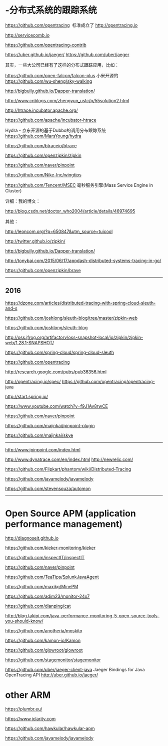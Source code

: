 # -分布式系统的跟踪系统 

https://github.com/opentracing  标准成立了
http://opentracing.io

http://servicecomb.io

https://github.com/opentracing-contrib

https://uber.github.io/jaeger/
https://github.com/uber/jaeger



其实，一些大公司已经有了这样的分布式跟踪应用，比如：

https://github.com/open-falcon/falcon-plus  小米开源的
https://github.com/wu-sheng/sky-walking


http://bigbully.github.io/Dapper-translation/
 
http://www.cnblogs.com/zhengyun_ustc/p/55solution2.html

http://htrace.incubator.apache.org/

https://github.com/apache/incubator-htrace


Hydra - 京东开源的基于Dubbo的调用分布跟踪系统
https://github.com/MarsYoung/hydra

https://github.com/btraceio/btrace


https://github.com/openzipkin/zipkin


https://github.com/naver/pinpoint

https://github.com/Nike-Inc/wingtips


https://github.com/Tencent/MSEC  毫秒服务引擎(Mass Service Engine in Cluster)

详细：我的博文：

http://blog.csdn.net/doctor_who2004/article/details/46974695


其他：

http://leoncom.org/?p=650847&utm_source=tuicool

http://twitter.github.io/zipkin/

http://bigbully.github.io/Dapper-translation/


http://tonybai.com/2015/06/17/appdash-distributed-systems-tracing-in-go/

https://github.com/openzipkin/brave

______________
## 2016
https://dzone.com/articles/distributed-tracing-with-spring-cloud-sleuth-and-s

https://github.com/joshlong/sleuth-blog/tree/master/zipkin-web

https://github.com/joshlong/sleuth-blog

http://oss.jfrog.org/artifactory/oss-snapshot-local/io/zipkin/zipkin-web/1.28.1-SNAPSHOT/

https://github.com/spring-cloud/spring-cloud-sleuth

https://github.com/opentracing

http://research.google.com/pubs/pub36356.html

http://opentracing.io/spec/
https://github.com/opentracing/opentracing-java


http://start.spring.io/

https://www.youtube.com/watch?v=f9J1Av8rwCE

https://github.com/naver/pinpoint  

https://github.com/majinkai/pinpoint-plugin


https://github.com/majinkai/skye

___________
http://www.jpinpoint.com/index.html

http://www.dynatrace.com/en/index.html
http://newrelic.com/


https://github.com/Flipkart/phantom/wiki/Distributed-Tracing

https://github.com/javamelody/javamelody

https://github.com/stevensouza/automon


___________
# Open Source APM (application performance management)

http://diagnoseit.github.io

https://github.com/kieker-monitoring/kieker


https://github.com/inspectIT/inspectIT

https://github.com/naver/pinpoint

https://github.com/TeaTips/SplunkJavaAgent

https://github.com/maxikg/MinePM

https://github.com/adim23/monitor-24x7

https://github.com/dianping/cat

http://blog.takipi.com/java-performance-monitoring-5-open-source-tools-you-should-know/

https://github.com/anotheria/moskito

https://github.com/kamon-io/Kamon

https://github.com/glowroot/glowroot

https://github.com/stagemonitor/stagemonitor


https://github.com/uber/jaeger-client-java   Jaeger Bindings for Java OpenTracing API http://uber.github.io/jaeger/

# other ARM

https://plumbr.eu/

https://www.jclarity.com


https://github.com/hawkular/hawkular-apm

https://github.com/javamelody/javamelody
